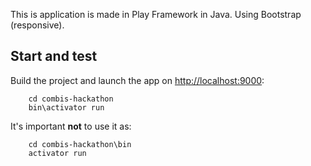 This is application is made in Play Framework in Java. Using Bootstrap (responsive).

## Start and test

Build the project and launch the app on [http://localhost:9000](http://localhost:9000):

```
    cd combis-hackathon
    bin\activator run
```

It's important <b>not</b> to use it as:

```
    cd combis-hackathon\bin
    activator run
```
